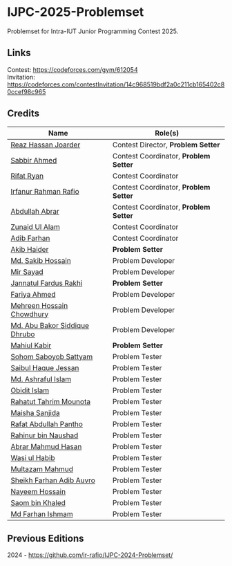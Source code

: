 # IJPC-2025-Problemset

Problemset for Intra-IUT Junior Programming Contest 2025.

## Links

Contest: https://codeforces.com/gym/612054  
Invitation: https://codeforces.com/contestInvitation/14c968519bdf2a0c211cb165402c80ccef98c965

## Credits

| Name                                                                     | Role(s)                                 |
| ------------------------------------------------------------------------ | --------------------------------------- |
| [Reaz Hassan Joarder](https://codeforces.com/profile/ssshanto)           | Contest Director, **Problem Setter**    |
| [Sabbir Ahmed](https://cse.iutoic-dhaka.edu/profile/sabbir/)             | Contest Coordinator, **Problem Setter** |
| [Rifat Ryan](https://codeforces.com/profile/Starscream-11813)            | Contest Coordinator                     |
| [Irfanur Rahman Rafio](https://codeforces.com/profile/rafio)             | Contest Coordinator, **Problem Setter** |
| [Abdullah Abrar](https://codeforces.com/profile/lelbaba)                 | Contest Coordinator, **Problem Setter** |
| [Zunaid Ul Alam](https://codeforces.com/profile/ThisWasUnplanned)        | Contest Coordinator                     |
| [Adib Farhan](https://codeforces.com/profile/Brownbear2710)              | Contest Coordinator                     |
| [Akib Haider](https://codeforces.com/profile/_akibhaider_)               | **Problem Setter**                      |
| [Md. Sakib Hossain](https://codeforces.com/profile/sakib_ayan323)        | Problem Developer                       |
| [Mir Sayad](https://codeforces.com/profile/whiteflags26)                 | Problem Developer                       |
| [Jannatul Fardus Rakhi](https://codeforces.com/profile/sectumsemprra)    | **Problem Setter**                      |
| [Fariya Ahmed](https://codeforces.com/profile/nazyalensky)               | Problem Developer                       |
| [Mehreen Hossain Chowdhury](https://codeforces.com/profile/_yuzukii)     | Problem Developer                       |
| [Md. Abu Bakor Siddique Dhrubo](https://codeforces.com/profile/AbDhrubo) | Problem Developer                       |
| [Mahiul Kabir](https://codeforces.com/profile/the-NerdNinja)             | **Problem Setter**                      |
| [Sohom Saboyob Sattyam](https://codeforces.com/profile/sssatty)          | Problem Tester                          |
| [Saibul Haque Jessan](https://codeforces.com/profile/Ryexocious)         | Problem Tester                          |
| [Md. Ashraful Islam](https://codeforces.com/profile/TheMorningStar)      | Problem Tester                          |
| [Obidit Islam](https://codeforces.com/profile/tashobi_02)                | Problem Tester                          |
| [Rahatut Tahrim Mounota](https://codeforces.com/profile/rahatut22)       | Problem Tester                          |
| [Maisha Sanjida](https://codeforces.com/profile/maisha.sanjida06)        | Problem Tester                          |
| [Rafat Abdullah Pantho](https://codeforces.com/profile/NebulaKnight)     | Problem Tester                          |
| [Rahinur bin Naushad](https://codeforces.com/profile/Foot_Ball)          | Problem Tester                          |
| [Abrar Mahmud Hasan](https://codeforces.com/profile/alchem.ist)          | Problem Tester                          |
| [Wasi ul Habib](https://codeforces.com/profile/CodingPariNaa)            | Problem Tester                          |
| [Multazam Mahmud](https://codeforces.com/profile/Multazam_mahmud)        | Problem Tester                          |
| [Sheikh Farhan Adib Auvro](https://codeforces.com/profile/VolcaBit)      | Problem Tester                          |
| [Nayeem Hossain](https://codeforces.com/profile/flying_saucer)           | Problem Tester                          |
| [Saom bin Khaled](https://codeforces.com/profile/greenbinjack)           | Problem Tester                          |
| [Md Farhan Ishmam](https://cse.iutoic-dhaka.edu/profile/farhanishmam/)   | Problem Tester                          |

## Previous Editions

2024 - https://github.com/ir-rafio/IJPC-2024-Problemset/
